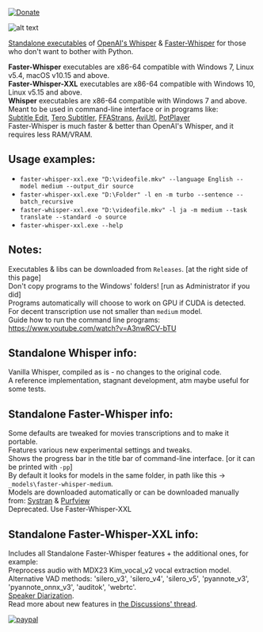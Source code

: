 [![Donate](https://img.shields.io/badge/Donate-PayPal-green.svg)](https://www.paypal.com/donate?hosted_button_id=JF5BEQE3YQGH2)   

![alt text](https://i.imgur.com/DYVm3u6.png)

[Standalone executables](https://github.com/Purfview/whisper-standalone-win/releases) of [OpenAI's Whisper](https://github.com/openai/whisper) & [Faster-Whisper](https://github.com/guillaumekln/faster-whisper) for those who don't want to bother with Python.

**Faster-Whisper** executables are x86-64 compatible with Windows 7, Linux v5.4, macOS v10.15 and above.   
**Faster-Whisper-XXL** executables are x86-64 compatible with Windows 10, Linux v5.15 and above.   
**Whisper** executables are x86-64 compatible with Windows 7 and above.   
Meant to be used in command-line interface or in programs like:   
[Subtitle Edit](https://github.com/SubtitleEdit/subtitleedit), [Tero Subtitler](https://github.com/URUWorks/TeroSubtitler), [FFAStrans](https://ffastrans.com/wp/), [AviUtl](https://github.com/oov/aviutl_subtitler), [PotPlayer](https://potplayer.daum.net)           
Faster-Whisper is much faster & better than OpenAI's Whisper, and it requires less RAM/VRAM.

## Usage examples:
* `faster-whisper-xxl.exe "D:\videofile.mkv" --language English --model medium --output_dir source`
* `faster-whisper-xxl.exe "D:\Folder" -l en -m turbo --sentence --batch_recursive`
* `faster-whisper-xxl.exe "D:\videofile.mkv" -l ja -m medium --task translate --standard -o source`      
* `faster-whisper-xxl.exe --help`

## Notes:

Executables & libs can be downloaded from `Releases`. [at the right side of this page]    
Don't copy programs to the Windows' folders! [run as Administrator if you did]       
Programs automatically will choose to work on GPU if CUDA is detected.   
For decent transcription use not smaller than `medium` model.   
Guide how to run the command line programs: https://www.youtube.com/watch?v=A3nwRCV-bTU     

## Standalone Whisper info:

Vanilla Whisper, compiled as is - no changes to the original code.   
A reference implementation, stagnant development, atm maybe useful for some tests.
   
## Standalone Faster-Whisper info:

Some defaults are tweaked for movies transcriptions and to make it portable.    
Features various new experimental settings and tweaks.   
Shows the progress bar in the title bar of command-line interface. [or it can be printed with `-pp`]   
By default it looks for models in the same folder, in path like this -> `_models\faster-whisper-medium`.   
Models are downloaded automatically or can be downloaded manually from: [Systran](https://huggingface.co/Systran) & [Purfview](https://huggingface.co/Purfview)        
Deprecated. Use Faster-Whisper-XXL

## Standalone Faster-Whisper-XXL info:

Includes all Standalone Faster-Whisper features + the additional ones, for example:   
Preprocess audio with MDX23 Kim_vocal_v2 vocal extraction model.   
Alternative VAD methods: 'silero_v3', 'silero_v4', 'silero_v5', 'pyannote_v3', 'pyannote_onnx_v3', 'auditok', 'webrtc'.   
[Speaker Diarization](https://github.com/Purfview/whisper-standalone-win/discussions/322).    
Read more about new features in [the Discussions' thread](https://github.com/Purfview/whisper-standalone-win/discussions/231).

[![paypal](https://www.paypalobjects.com/en_US/i/btn/btn_donateCC_LG.gif)](https://www.paypal.com/donate?hosted_button_id=JF5BEQE3YQGH2)


